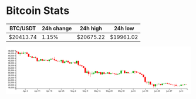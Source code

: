 # Bitcoin Stats

BTC/USDT|24h change|24h high|24h low|
|---|---|---|---|
|$20413.74|1.15%|$20675.22|$19961.02|

<img src="./chart.svg">
